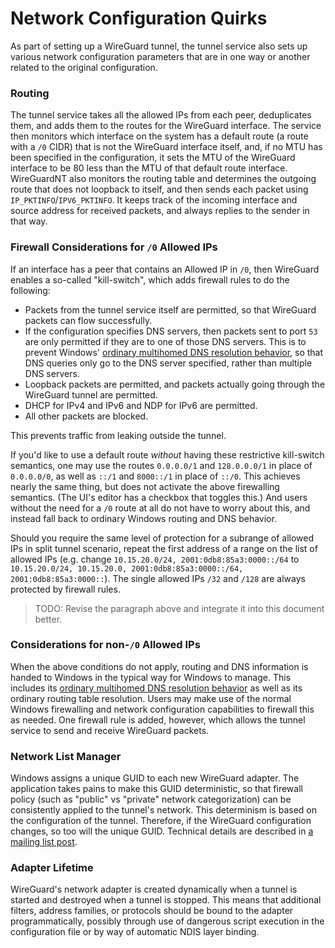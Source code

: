 # Network Configuration Quirks

As part of setting up a WireGuard tunnel, the tunnel service also sets up various network configuration parameters that are in one way or another related to the original configuration.

### Routing

The tunnel service takes all the allowed IPs from each peer, deduplicates them, and adds them to the routes for the WireGuard interface. The service then monitors which interface on the system has a default route (a route with a `/0` CIDR) that is not the WireGuard interface itself, and, if no MTU has been specified in the configuration, it sets the MTU of the WireGuard interface to be 80 less than the MTU of that default route interface. WireGuardNT also monitors the routing table and determines the outgoing route that does not loopback to itself, and then sends each packet using `IP_PKTINFO`/`IPV6_PKTINFO`. It keeps track of the incoming interface and source address for received packets, and always replies to the sender in that way.

### Firewall Considerations for `/0` Allowed IPs

If an interface has a peer that contains an Allowed IP in `/0`, then WireGuard enables a so-called "kill-switch", which adds firewall rules to do the following:

- Packets from the tunnel service itself are permitted, so that WireGuard packets can flow successfully.
- If the configuration specifies DNS servers, then packets sent to port `53` are only permitted if they are to one of those DNS servers. This is to prevent Windows' [ordinary multihomed DNS resolution behavior](https://docs.microsoft.com/en-us/previous-versions/windows/it-pro/windows-server-2008-R2-and-2008/dd197552%28v%3Dws.10%29), so that DNS queries only go to the DNS server specified, rather than multiple DNS servers.
- Loopback packets are permitted, and packets actually going through the WireGuard tunnel are permitted.
- DHCP for IPv4 and IPv6 and NDP for IPv6 are permitted.
- All other packets are blocked.

This prevents traffic from leaking outside the tunnel.

If you'd like to use a default route _without_ having these restrictive kill-switch semantics, one may use the routes `0.0.0.0/1` and `128.0.0.0/1` in place of `0.0.0.0/0`, as well as `::/1` and `8000::/1` in place of `::/0`. This achieves nearly the same thing, but does not activate the above firewalling semantics. (The UI's editor has a checkbox that toggles this.)  And users without the need for a `/0` route at all do not have to worry about this, and instead fall back to ordinary Windows routing and DNS behavior.

Should you require the same level of protection for a subrange of allowed IPs in split tunnel scenario, repeat the first address of a range on the list of allowed IPs (e.g. change `10.15.20.0/24, 2001:0db8:85a3:0000::/64` to `10.15.20.0/24, 10.15.20.0, 2001:0db8:85a3:0000::/64, 2001:0db8:85a3:0000::`). The single allowed IPs `/32` and `/128` are always protected by firewall rules.
> TODO: Revise the paragraph above and integrate it into this document better.

### Considerations for non-`/0` Allowed IPs

When the above conditions do not apply, routing and DNS information is handed to Windows in the typical way for Windows to manage. This includes its [ordinary multihomed DNS resolution behavior](https://docs.microsoft.com/en-us/previous-versions/windows/it-pro/windows-server-2008-R2-and-2008/dd197552%28v%3Dws.10%29) as well as its ordinary routing table resolution. Users may make use of the normal Windows firewalling and network configuration capabilities to firewall this as needed. One firewall rule is added, however, which allows the tunnel service to send and receive WireGuard packets.

### Network List Manager

Windows assigns a unique GUID to each new WireGuard adapter. The application takes pains to make this GUID deterministic, so that firewall policy (such as "public" vs "private" network categorization) can be consistently applied to the tunnel's network. This determinism is based on the configuration of the tunnel. Therefore, if the WireGuard configuration changes, so too will the unique GUID. Technical details are described in [a mailing list post](https://lists.zx2c4.com/pipermail/wireguard/2019-June/004259.html).

### Adapter Lifetime

WireGuard's network adapter is created dynamically when a tunnel is started and destroyed when a tunnel is stopped. This means that additional filters, address families, or protocols should be bound to the adapter programmatically, possibly through use of dangerous script execution in the configuration file or by way of automatic NDIS layer binding.
